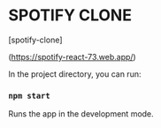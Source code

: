 # SPOTIFY CLONE


[spotify-clone]

(https://spotify-react-73.web.app/)

In the project directory, you can run:

### `npm start`

Runs the app in the development mode.<br />




